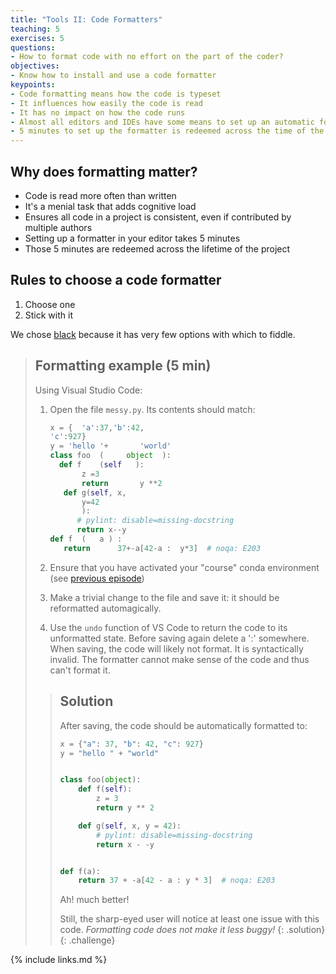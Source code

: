 ```yaml
---
title: "Tools II: Code Formatters"
teaching: 5
exercises: 5
questions:
- How to format code with no effort on the part of the coder?
objectives:
- Know how to install and use a code formatter
keypoints:
- Code formatting means how the code is typeset
- It influences how easily the code is read
- It has no impact on how the code runs
- Almost all editors and IDEs have some means to set up an automatic formatter
- 5 minutes to set up the formatter is redeemed across the time of the project i.e. the cost is close to nothing
---
```


## Why does formatting matter?

* Code is read more often than written
* It's a menial task that adds cognitive load
* Ensures all code in a project is consistent, even if contributed by multiple
  authors
* Setting up a formatter in your editor takes 5 minutes
* Those 5 minutes are redeemed across the lifetime of the project

## Rules to choose a code formatter

1. Choose one
1. Stick with it

We chose [black](https://pypi.org/project/black/) because it has very few
options with which to fiddle.

>## Formatting example (5 min)
>
> Using Visual Studio Code:
>
> 1. Open the file `messy.py`. Its contents should match:
>
>    ```python
>    x = {  'a':37,'b':42,
>    'c':927}
>    y = 'hello '+       'world'
>    class foo  (     object  ):
>      def f    (self   ):
>           z =3
>           return       y **2
>       def g(self, x,
>           y=42
>           ):
>          # pylint: disable=missing-docstring
>          return x--y
>    def f  (   a ) :
>       return      37+-a[42-a :  y*3]  # noqa: E203
>    ```
>
> 1. Ensure that you have activated your "course" conda environment (see
>    [previous episode])
> 1. Make a trivial change to the file and save it: it should be reformatted
>    automagically.
> 1. Use the `undo` function of VS Code to return the code to its unformatted
>    state. Before saving again delete a ':' somewhere. When saving, the code
>    will likely not format. It is syntactically invalid. The formatter cannot
>    make sense of the code and thus can't format it.
>
> >## Solution
> >
> > After saving, the code should be automatically formatted to:
> >
> > ```python
> > x = {"a": 37, "b": 42, "c": 927}
> > y = "hello " + "world"
> >
> >
> > class foo(object):
> >     def f(self):
> >         z = 3
> >         return y ** 2
> >
> >     def g(self, x, y = 42):
> >         # pylint: disable=missing-docstring
> >         return x - -y
> >
> >
> > def f(a):
> >     return 37 + -a[42 - a : y * 3]  # noqa: E203
> >
> > ```
> >
> > Ah! much better!
> >
> > Still, the sharp-eyed user will notice at least one issue with this code.
> > *Formatting code does not make it less buggy!*
> {: .solution}
{: .challenge}

[previous episode]: http://localhost:4000/l1-01-tools-I/index.html#selecting-an-environment-in-visual-studio-code

{% include links.md %}

